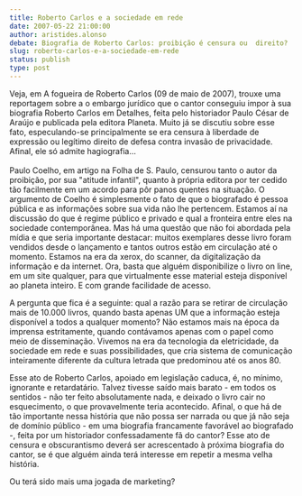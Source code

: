 ```yaml
---
title: Roberto Carlos e a sociedade em rede
date: 2007-05-22 21:00:00
author: aristides.alonso
debate: Biografia de Roberto Carlos: proibição é censura ou  direito?
slug: roberto-carlos-e-a-sociedade-em-rede
status: publish 
type: post
---
```


Veja, em A fogueira de Roberto Carlos (09 de maio de 2007), trouxe uma reportagem sobre a o embargo jurídico que o cantor conseguiu impor à sua biografia Roberto Carlos em Detalhes, feita pelo historiador Paulo César de Araújo e publicada pela editora Planeta. Muito já se discutiu sobre esse fato, especulando-se principalmente se era censura à liberdade de expressão ou legítimo direito de defesa contra invasão de privacidade. Afinal, ele só admite hagiografia...  
   
Paulo Coelho, em artigo na Folha de S. Paulo, censurou tanto o autor da proibição, por sua "atitude infantil", quanto à própria editora por ter cedido tão facilmente em um acordo para pôr panos quentes na situação. O argumento de Coelho é simplesmente o fato de que o biografado é pessoa pública e as informações sobre sua vida não lhe pertencem. Estamos aí na discussão do que é regime público e privado e qual a fronteira entre eles na sociedade contemporânea. Mas há uma questão que não foi abordada pela mídia e que seria importante destacar: muitos exemplares desse livro foram vendidos desde o lançamento e tantos outros estão em circulação até o momento. Estamos na era da xerox, do scanner, da digitalização da informação e da internet. Ora, basta que alguém disponibilize o livro on line, em um site qualquer, para que virtualmente esse material esteja disponível ao planeta inteiro. E com grande facilidade de acesso. 


A pergunta que fica é a seguinte: qual a razão para se retirar de circulação mais de 10.000 livros, quando basta apenas UM que a informação esteja disponível a todos a qualquer momento? Não estamos mais na época da imprensa estritamente, quando contávamos apenas com o papel como meio de disseminação. Vivemos na era da tecnologia da eletricidade, da sociedade em rede e suas possibilidades, que cria sistema de comunicação inteiramente diferente da cultura letrada que predominou até os anos 80. 


Esse ato de Roberto Carlos, apoiado em legislação caduca, é, no mínimo, ignorante e retardatário. Talvez tivesse saído mais barato - em todos os sentidos - não ter feito absolutamente nada, e deixado o livro cair no esquecimento, o que provavelmente teria acontecido. Afinal, o que há de tão importante nessa história que não possa ser narrada ou que já não seja de domínio público - em uma biografia francamente favorável ao biografado -, feita por um historiador confessadamente fã do cantor? Esse ato de censura e obscurantismo deverá ser acrescentado à próxima biografia do cantor, se é que alguém ainda terá interesse em repetir a mesma velha história. 


Ou terá sido mais uma jogada de marketing?  


